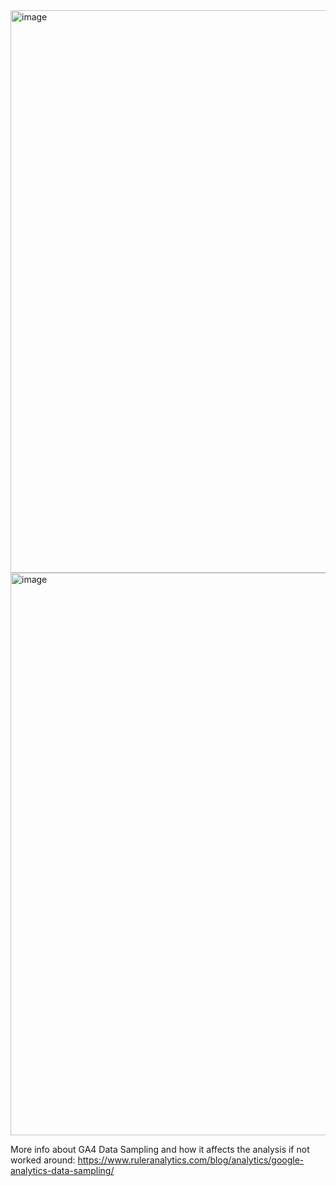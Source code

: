 <img width="1600" height="900" alt="image" src="https://github.com/user-attachments/assets/fba0026c-1901-41f6-8460-2cb09d717ed3" />

<img width="1600" height="900" alt="image" src="https://github.com/user-attachments/assets/6b28faf9-0126-4a36-aa1e-e5efb489f79f" />

More info about GA4 Data Sampling and how it affects the analysis if not worked around:
https://www.ruleranalytics.com/blog/analytics/google-analytics-data-sampling/
